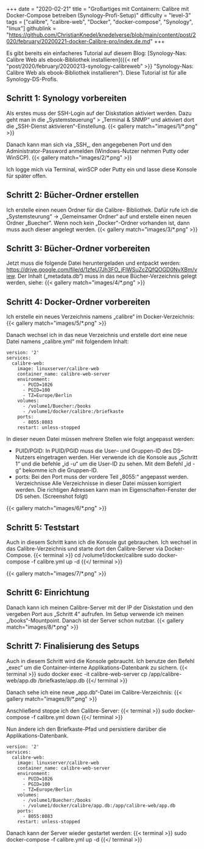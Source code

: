 +++
date = "2020-02-21"
title = "Großartiges mit Containern: Calibre mit Docker-Compose betreiben (Synology-Profi-Setup)"
difficulty = "level-3"
tags = ["calibre", "calibre-web", "Docker", "docker-compose", "Synology", "linux"]
githublink = "https://github.com/ChristianKnedel/knedelverse/blob/main/content/post/2020/february/20200221-docker-Calibre-pro/index.de.md"
+++

Es gibt bereits ein einfacheres Tutorial auf diesem Blog: [Synology-Nas: Calibre Web als ebook-Bibliothek installieren]({{< ref "post/2020/february/20200213-synology-calibreweb" >}} "Synology-Nas: Calibre Web als ebook-Bibliothek installieren"). Diese Tutorial ist für alle Synology-DS-Profis.

## Schritt 1: Synology vorbereiten
Als erstes muss der SSH-Login auf der Diskstation aktiviert werden. Dazu geht man in die „Systemsteuerung“ > „Terminal & SNMP“ und aktiviert dort die „SSH-Dienst aktivieren“-Einstellung.
{{< gallery match="images/1/*.png" >}}

Danach kann man sich via „SSH„, den angegebenen Port und den Administrator-Password anmelden (Windows-Nutzer nehmen Putty oder WinSCP).
{{< gallery match="images/2/*.png" >}}

Ich logge mich via Terminal, winSCP oder Putty ein und lasse diese Konsole für später offen.

## Schritt 2: Bücher-Ordner erstellen
Ich erstelle einen neuen Ordner für die Calibre- Bibliothek. Dafür rufe ich die „Systemsteurung“ -> „Gemeinsamer Ordner“ auf und erstelle einen neuen Ordner „Buecher". Wenn noch kein „Docker"-Ordner vorhanden ist, dann muss auch dieser angelegt werden.
{{< gallery match="images/3/*.png" >}}

## Schritt 3: Bücher-Ordner vorbereiten
Jetzt muss die folgende Datei heruntergeladen und entpackt werden: https://drive.google.com/file/d/1zfeU7Jh3FO_jFlWSuZcZQfQOGD0NvXBm/view. Der Inhalt („metadata.db“) muss in das neue Bücher-Verzeichnis gelegt werden, siehe:
{{< gallery match="images/4/*.png" >}}

## Schritt 4: Docker-Ordner vorbereiten
Ich erstelle ein neues Verzeichnis namens „calibre“ im Docker-Verzeichnis:
{{< gallery match="images/5/*.png" >}}

Danach wechsel ich in das neue Verzeichnis und erstelle dort eine neue Datei namens „calibre.yml“ mit folgendem Inhalt:
```
version: '2'
services:
  calibre-web:
    image: linuxserver/calibre-web
    container_name: calibre-web-server
    environment:
      - PUID=1026
      - PGID=100
      - TZ=Europe/Berlin
    volumes:
      - /volume1/Buecher:/books
      - /volume1/docker/calibre:/briefkaste
    ports:
      - 8055:8083
    restart: unless-stopped
```

In dieser neuen Datei müssen mehrere Stellen wie folgt angepasst werden:
* PUID/PGID: In PUID/PGID muss die User– und Gruppen-ID des DS–Nutzers eingetragen werden. Hier verwende ich die Konsole aus „Schritt 1“ und die befehle „id -u“ um die User-ID zu sehen. Mit dem Befehl „id -g“ bekomme ich die Gruppen-ID.
* ports: Bei den Port muss der vordere Teil „8055:“ angepasst werden.
Verzeichnisse	Alle Verzeichnisse in dieser Datei müssen korrigiert werden. Die richtigen Adressen kann man im Eigenschaften-Fenster der DS sehen. (Screenshot folgt)

{{< gallery match="images/6/*.png" >}}

## Schritt 5: Teststart
Auch in diesem Schritt kann ich die Konsole gut gebrauchen. Ich wechsel in das Calibre-Verzeichnis und starte dort den Calibre-Server via Docker-Compose. 
{{< terminal >}}
cd /volume1/docker/calibre
sudo docker-compose -f calibre.yml up -d
{{</ terminal >}}

{{< gallery match="images/7/*.png" >}}

## Schritt 6: Einrichtung
Danach kann ich meinen Calibre-Server mit der IP der Diskstation und den vergeben Port aus „Schritt 4“ aufrufen. Im Setup verwende ich meinen „/books“-Mountpoint. Danach ist der Server schon nutzbar.
{{< gallery match="images/8/*.png" >}}

## Schritt 7: Finalisierung des Setups
Auch in diesem Schritt wird die Konsole gebraucht. Ich benutze den Befehl „exec“ um die Container-interne Applikations-Datenbank zu sichern.
{{< terminal >}}
sudo docker exec -it calibre-web-server cp /app/calibre-web/app.db /briefkaste/app.db
{{</ terminal >}}

Danach sehe ich eine neue „app.db“-Datei im Calibre-Verzeichnis:
{{< gallery match="images/9/*.png" >}}

Anschließend stoppe ich den Calibre-Server:
{{< terminal >}}
sudo docker-compose -f calibre.yml down
{{</ terminal >}}

Nun ändere ich den Briefkaste-Pfad und persistiere darüber die Applikations-Datenbank.
```
version: '2'
services:
  calibre-web:
    image: linuxserver/calibre-web
    container_name: calibre-web-server
    environment:
      - PUID=1026
      - PGID=100
      - TZ=Europe/Berlin
    volumes:
      - /volume1/Buecher:/books
      - /volume1/docker/calibre/app.db:/app/calibre-web/app.db
    ports:
      - 8055:8083
    restart: unless-stopped
```

Danach kann der Server wieder gestartet werden:
{{< terminal >}}
sudo docker-compose -f calibre.yml up -d
{{</ terminal >}}